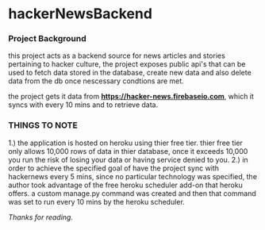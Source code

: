 # hackerNewsBackend


### Project Background

this project acts as a backend source for news articles and stories pertaining to hacker culture, the project exposes public api's that can be used to fetch data
stored in the database, create new data and also delete data from the db once nescessary condtions are met. 

the project gets it data from **https://hacker-news.firebaseio.com**, which it syncs with every 10 mins and to retrieve data.

### THINGS TO NOTE
1.) the application is hosted on heroku using thier free tier. thier free tier only allows 10,000 rows of data in thier database, once it exceeds 10,000 you
run the risk of losing your data or having service denied to you.
2.) in order to achieve the specified goal of have the project sync with hackernews every 5 mins, since no particular technology was specified, the author
took advantage of the free heroku scheduler add-on that heroku offers. a custom manage.py command was created and then that command was set to run every 10
mins by the heroku scheduler.

*Thanks for reading.*
